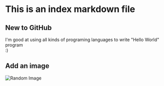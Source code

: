 # This is an index markdown file

## New to GitHub

I'm good at using all kinds of programing languages to write "Hello World" program  
:)  

## Add an image

![Random Image](https://octodex.github.com/images/yaktocat.png)  
